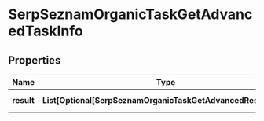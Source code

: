 # SerpSeznamOrganicTaskGetAdvancedTaskInfo


## Properties

| Name | Type | Description | Notes |
|------------ | ------------- | ------------- | -------------|
**result** | **List[Optional[SerpSeznamOrganicTaskGetAdvancedResultInfo]]** | array of results |[optional]|
